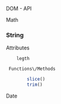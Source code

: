 DOM - API

Math

### String

Attributes

```
    legth
```

```
 Functions\/Methods
```

```js
        slice()
        trim()
```

Date

